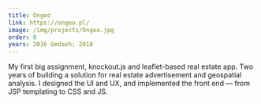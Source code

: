 ```yaml
---
title: Ongeo
link: https://ongeo.pl/
image: /img/projects/Ongeo.jpg
order: 0
years: 2016 &mdash; 2018
---
```

My first big assignment, knockout.js and leaflet-based real estate app. Two years of building a solution for real estate advertisement and geospatial analysis. I designed the UI and UX, and implemented the front end — from JSP templating to CSS and JS.